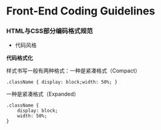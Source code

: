 # Front-End Coding Guidelines
 

### HTML与CSS部分编码格式规范


- 代码风格

**代码格式化**

样式书写一般有两种格式：一种是紧凑格式（Compact）
```shell
.className { display: block;width: 50%; }
```
一种是紧凑格式（Expanded）
```shell
.className {
    display: block;
    width: 50%;
}
```